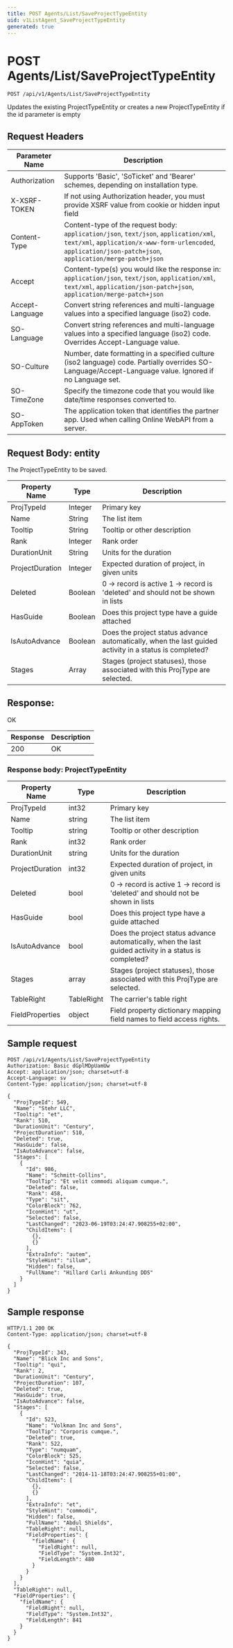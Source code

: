 ```yaml
---
title: POST Agents/List/SaveProjectTypeEntity
uid: v1ListAgent_SaveProjectTypeEntity
generated: true
---
```


# POST Agents/List/SaveProjectTypeEntity

```http
POST /api/v1/Agents/List/SaveProjectTypeEntity
```

Updates the existing ProjectTypeEntity or creates a new ProjectTypeEntity if the id parameter is empty








## Request Headers

| Parameter Name | Description |
|----------------|-------------|
| Authorization  | Supports 'Basic', 'SoTicket' and 'Bearer' schemes, depending on installation type. |
| X-XSRF-TOKEN   | If not using Authorization header, you must provide XSRF value from cookie or hidden input field |
| Content-Type | Content-type of the request body: `application/json`, `text/json`, `application/xml`, `text/xml`, `application/x-www-form-urlencoded`, `application/json-patch+json`, `application/merge-patch+json` |
| Accept         | Content-type(s) you would like the response in: `application/json`, `text/json`, `application/xml`, `text/xml`, `application/json-patch+json`, `application/merge-patch+json` |
| Accept-Language | Convert string references and multi-language values into a specified language (iso2) code. |
| SO-Language | Convert string references and multi-language values into a specified language (iso2) code. Overrides Accept-Language value. |
| SO-Culture | Number, date formatting in a specified culture (iso2 language) code. Partially overrides SO-Language/Accept-Language value. Ignored if no Language set. |
| SO-TimeZone | Specify the timezone code that you would like date/time responses converted to. |
| SO-AppToken | The application token that identifies the partner app. Used when calling Online WebAPI from a server. |

## Request Body: entity 

The ProjectTypeEntity to be saved. 

| Property Name | Type |  Description |
|----------------|------|--------------|
| ProjTypeId | Integer | Primary key |
| Name | String | The list item |
| Tooltip | String | Tooltip or other description |
| Rank | Integer | Rank order |
| DurationUnit | String | Units for the duration |
| ProjectDuration | Integer | Expected duration of project, in given units |
| Deleted | Boolean | 0 -&gt; record is active 1 -&gt; record is 'deleted' and should not be shown in lists |
| HasGuide | Boolean | Does this project type have a guide attached |
| IsAutoAdvance | Boolean | Does the project status advance automatically, when the last guided activity in a status is completed? |
| Stages | Array | Stages (project statuses), those associated with this ProjType are selected. |

## Response:

OK

| Response | Description |
|----------------|-------------|
| 200 | OK |

### Response body: ProjectTypeEntity

| Property Name | Type |  Description |
|----------------|------|--------------|
| ProjTypeId | int32 | Primary key |
| Name | string | The list item |
| Tooltip | string | Tooltip or other description |
| Rank | int32 | Rank order |
| DurationUnit | string | Units for the duration |
| ProjectDuration | int32 | Expected duration of project, in given units |
| Deleted | bool | 0 -&gt; record is active 1 -&gt; record is 'deleted' and should not be shown in lists |
| HasGuide | bool | Does this project type have a guide attached |
| IsAutoAdvance | bool | Does the project status advance automatically, when the last guided activity in a status is completed? |
| Stages | array | Stages (project statuses), those associated with this ProjType are selected. |
| TableRight | TableRight | The carrier's table right |
| FieldProperties | object | Field property dictionary mapping field names to field access rights. |

## Sample request

```http!
POST /api/v1/Agents/List/SaveProjectTypeEntity
Authorization: Basic dGplMDpUamUw
Accept: application/json; charset=utf-8
Accept-Language: sv
Content-Type: application/json; charset=utf-8

{
  "ProjTypeId": 549,
  "Name": "Stehr LLC",
  "Tooltip": "et",
  "Rank": 510,
  "DurationUnit": "Century",
  "ProjectDuration": 510,
  "Deleted": true,
  "HasGuide": false,
  "IsAutoAdvance": false,
  "Stages": [
    {
      "Id": 986,
      "Name": "Schmitt-Collins",
      "ToolTip": "Et velit commodi aliquam cumque.",
      "Deleted": false,
      "Rank": 458,
      "Type": "sit",
      "ColorBlock": 762,
      "IconHint": "ut",
      "Selected": false,
      "LastChanged": "2023-06-19T03:24:47.908255+02:00",
      "ChildItems": [
        {},
        {}
      ],
      "ExtraInfo": "autem",
      "StyleHint": "illum",
      "Hidden": false,
      "FullName": "Hillard Carli Ankunding DDS"
    }
  ]
}
```

## Sample response

```http_
HTTP/1.1 200 OK
Content-Type: application/json; charset=utf-8

{
  "ProjTypeId": 343,
  "Name": "Blick Inc and Sons",
  "Tooltip": "qui",
  "Rank": 2,
  "DurationUnit": "Century",
  "ProjectDuration": 107,
  "Deleted": true,
  "HasGuide": true,
  "IsAutoAdvance": false,
  "Stages": [
    {
      "Id": 523,
      "Name": "Volkman Inc and Sons",
      "ToolTip": "Corporis cumque.",
      "Deleted": true,
      "Rank": 522,
      "Type": "numquam",
      "ColorBlock": 525,
      "IconHint": "quia",
      "Selected": false,
      "LastChanged": "2014-11-18T03:24:47.908255+01:00",
      "ChildItems": [
        {},
        {}
      ],
      "ExtraInfo": "et",
      "StyleHint": "commodi",
      "Hidden": false,
      "FullName": "Abdul Shields",
      "TableRight": null,
      "FieldProperties": {
        "fieldName": {
          "FieldRight": null,
          "FieldType": "System.Int32",
          "FieldLength": 480
        }
      }
    }
  ],
  "TableRight": null,
  "FieldProperties": {
    "fieldName": {
      "FieldRight": null,
      "FieldType": "System.Int32",
      "FieldLength": 841
    }
  }
}
```